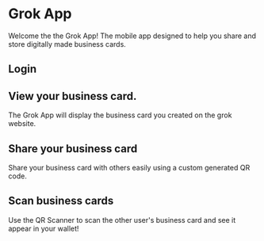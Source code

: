# Grok App
Welcome the the Grok App! The mobile app designed to help you share and store digitally made business cards. 

## Login

## View your business card.
The Grok App will display the business card you created on the grok website. 

## Share your business card
Share your business card with others easily using a custom generated QR code. 

## Scan business cards
Use the QR Scanner to scan the other user's business card and see it appear in your wallet! 

